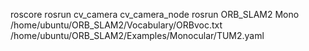 roscore
rosrun cv_camera cv_camera_node
rosrun ORB_SLAM2 Mono /home/ubuntu/ORB_SLAM2/Vocabulary/ORBvoc.txt /home/ubuntu/ORB_SLAM2/Examples/Monocular/TUM2.yaml 

